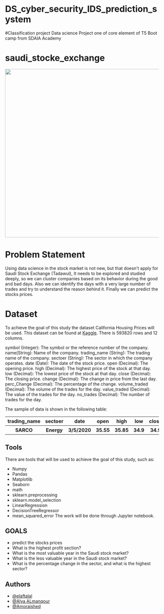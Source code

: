 # DS_cyber_security_IDS_prediction_system
#Classification project
Data science Project one of core element of T5 Boot camp from SDAIA Academy
# saudi_stocke_exchange
<p align="center" width="100%">
<img src="https://m.eyeofriyadh.com/news_images/2018/07/9c94765b7e84.jpg" width="550" length="100" style="display: block; margin: 0 auto"/>
</p>

# Problem Statement

Using data science in the stock market is not new, but that doesn't apply for Saudi Stock Exchange (Tadawul), It needs to be explored and studied deeply, so we can cluster companies based on its behavior during the good and bad days. Also we can identify the days with a very large number of trades and try to understand the reason behind it. Finally we can predict the stocks prices.

# Dataset
To achieve the goal of this study the dataset California Housing Prices will be used. This dataset can be found at [Kaggle](https://www.kaggle.com/salwaalzahrani/saudi-stock-exchange-tadawul?select=Tadawul_stcks.csv).
There is 593820 rows and 12 columns.

symbol (Integer): The symbol or the reference number of the company.
name(String): Name of the company.
trading_name (String): The trading name of the company.
sectoer (String): The sector in which the company operates.
date (Date): The date of the stock price.
open (Decimal): The opening price.
high (Decimal): The highest price of the stock at that day.
low (Decimal): The lowest price of the stock at that day.
close (Decimal): The closing price.
change (Decimal): The change in price from the last day.
perc_Change (Decimal): The percentage of the change.
volume_traded (Decimal): The volume of the trades for the day.
value_traded (Decimal): The value of the trades for the day.
no_trades (Decimal): The number of trades for the day.


The sample of data is shown in the following table:

<table width="100%">
 <tr>
  <th>trading_name</th><th>sectoer</th><th>date</th><th>open</th><th>high</th><th>low</th><th>close</th><th>change</th><th>perc_Change</th>
 <th>volume_traded</th><th>value_traded</th><th>no_trades</th>
 <tr>
  <th>SARCO</th><th>Energy</th><th>3/5/2020</th><th>35.55</th><th>35.85</th><th>34.9</th><th>34.9</th><th>-0.4</th><th>-1.13</th><th>436609</th><th>15399073.5</th><th>804</th></table>

## Tools
There are tools that will be used to achieve the goal of this study, such as: 
- Numpy
- Pandas
- Matplotlib
- Seaborn
- math
- sklearn.preprocessing
- sklearn.model_selection
- LinearRegression
- DecisionTreeRegressor
-  mean_squared_error
The work will be done through Jupyter notebook.

## GOALS
- predict the stocks prices
- What is the highest profit section?
- What is the most valuable year in the Saudi stock market? 
- What is the less valuable year in the Saudi stock market?
- What is the percentage change in the sector, and what is the highest sector?


## Authors 
- [@elaftalal](https://github.com/elaftalal)
- [@Alya ALmanqour](https://github.com/Alya11salem)
- [@Amoraished](https://github.com/Amoraished)
